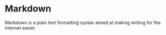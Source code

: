 # Markdown
Markdown is a plain text formatting syntax aimed at making writing for the internet easier.